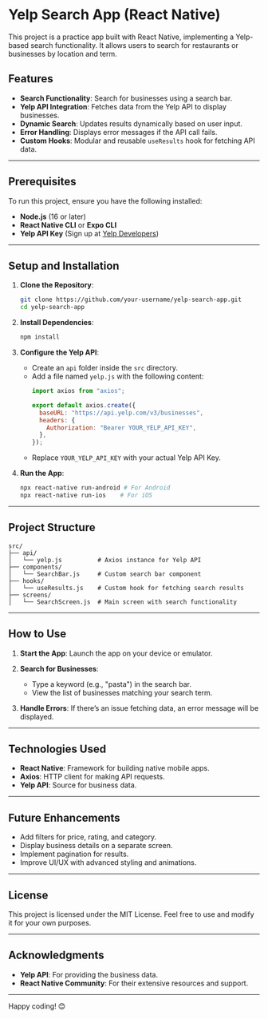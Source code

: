 # Yelp Search App (React Native)

This project is a practice app built with React Native, implementing a Yelp-based search functionality. It allows users to search for restaurants or businesses by location and term.

## Features

- **Search Functionality**: Search for businesses using a search bar.
- **Yelp API Integration**: Fetches data from the Yelp API to display businesses.
- **Dynamic Search**: Updates results dynamically based on user input.
- **Error Handling**: Displays error messages if the API call fails.
- **Custom Hooks**: Modular and reusable `useResults` hook for fetching API data.

---

## Prerequisites

To run this project, ensure you have the following installed:

- **Node.js** (16 or later)
- **React Native CLI** or **Expo CLI**
- **Yelp API Key** (Sign up at [Yelp Developers](https://www.yelp.com/developers))

---

## Setup and Installation

1. **Clone the Repository**:
   ```bash
   git clone https://github.com/your-username/yelp-search-app.git
   cd yelp-search-app
   ```

2. **Install Dependencies**:
   ```bash
   npm install
   ```

3. **Configure the Yelp API**:
   - Create an `api` folder inside the `src` directory.
   - Add a file named `yelp.js` with the following content:
     ```javascript
     import axios from "axios";

     export default axios.create({
       baseURL: "https://api.yelp.com/v3/businesses",
       headers: {
         Authorization: "Bearer YOUR_YELP_API_KEY",
       },
     });
     ```
   - Replace `YOUR_YELP_API_KEY` with your actual Yelp API Key.

4. **Run the App**:
   ```bash
   npx react-native run-android # For Android
   npx react-native run-ios    # For iOS
   ```

---

## Project Structure

```
src/
├── api/
│   └── yelp.js          # Axios instance for Yelp API
├── components/
│   └── SearchBar.js     # Custom search bar component
├── hooks/
│   └── useResults.js    # Custom hook for fetching search results
├── screens/
│   └── SearchScreen.js  # Main screen with search functionality
```

---

## How to Use

1. **Start the App**:
   Launch the app on your device or emulator.

2. **Search for Businesses**:
   - Type a keyword (e.g., "pasta") in the search bar.
   - View the list of businesses matching your search term.

3. **Handle Errors**:
   If there’s an issue fetching data, an error message will be displayed.

---

## Technologies Used

- **React Native**: Framework for building native mobile apps.
- **Axios**: HTTP client for making API requests.
- **Yelp API**: Source for business data.

---

## Future Enhancements

- Add filters for price, rating, and category.
- Display business details on a separate screen.
- Implement pagination for results.
- Improve UI/UX with advanced styling and animations.

---

## License

This project is licensed under the MIT License. Feel free to use and modify it for your own purposes.

---

## Acknowledgments

- **Yelp API**: For providing the business data.
- **React Native Community**: For their extensive resources and support.

---

Happy coding! 😊
